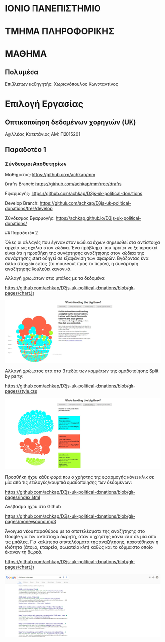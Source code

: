 # ΙΟΝΙΟ ΠΑΝΕΠΙΣΤΗΜΙΟ 


# ΤΜΗΜΑ ΠΛΗΡΟΦΟΡΙΚΗΣ 


# ΜΑΘΗΜΑ
## Πολυμέσα
 
Επιβλέπων καθηγητής: Χωριανόπουλος Κωνσταντίνος 


# Επιλογή Εργασίας
## Οπτικοποίηση δεδομένων χορηγιών (UK)

Αχιλλέας Καπετάνιος
ΑΜ: Π2015201

## Παραδοτέο 1
### Σύνδεσμοι Αποθετηρίων

Μαθήματος: https://github.com/achkap/mm

Drafts Branch: https://github.com/achkap/mm/tree/drafts

Εφαρμογής: https://github.com/achkap/D3js-uk-political-donations

Develop Branch: https://github.com/achkap/D3js-uk-political-donations/tree/develop

Σύνδεσμος Εφαρμογής: https://achkap.github.io/D3js-uk-political-donations/


##Παραδοτέο 2

Όλες οι αλλαγές που έγιναν στον κώδικα έχουν σημειωθεί στα αντίστοιχα αρχεία ως σχόλια στον κώδικα. 
Ένα πρόβλημα που πρέπει να ξεπεραστεί είναι ότι η προσθήκη της συνάρτησης αναζήτησης στον κώδικα της συνάρτησης start οδηγεί σε εξαφάνιση των σφαιρών. Βγάζοντας ένα άλλο στοιχείο εκτος (το mouseout προς το παρόν), η συνάρτηση αναζήτησης δουλεύει κανονικά.

Αλλαγή χρωμάτων στις μπάλες με τα δεδομένα:

https://github.com/achkap/D3js-uk-political-donations/blob/gh-pages/chart.js

![Screenshot1](screenshot1.jpg)

Αλλαγή χρώματος στα στα 3 πεδία των κομμάτων της ομαδοποίησης Split by party:

https://github.com/achkap/D3js-uk-political-donations/blob/gh-pages/style.css

![Screenshot2](screenshot2.jpg)

Προσθήκη ήχου κάθε φορά που ο χρήστης της εφαρμογής κάνει κλικ σε μία από τις επιλογές/κουμπιά ομαδοποίησης των δεδομένων:

https://github.com/achkap/D3js-uk-political-donations/blob/gh-pages/index.html

Ανέβασμα ήχου στο Github

https://github.com/achkap/D3js-uk-political-donations/blob/gh-pages/moneysound.mp3

Άνοιγμα νέου παραθύρου με τα αποτελέσματα της αναζήτησης στο Google για τον αντίστοιχο δωρητή, όταν ο χρήστης κάνει κλικ
σε μία από τις μπάλες. Για καλύτερα αποτελέσματα της αναζήτησης, προστέθηκαν η ιδιότητα (άτομο, εταιρεία, σωματείο κλπ) 
καθώς και το κόμμα στο οποίο έκαναν τη δωρεά.

https://github.com/achkap/D3js-uk-political-donations/blob/gh-pages/chart.js

![Screenshot3](screenshot3.jpg)

